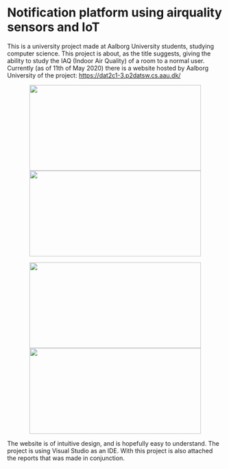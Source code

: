 # Notification platform using airquality sensors and IoT
 
This is a university project made at Aalborg University students, studying computer science.
This project is about, as the title suggests, giving the ability to study the IAQ (Indoor Air Quality) of a room to a normal user. 
Currently (as of 11th of May 2020) there is a website hosted by Aalborg University of the project:
https://dat2c1-3.p2datsw.cs.aau.dk/

<p align="center">
 <img src="https://dyb9pg.db.files.1drv.com/y4m9QmEHEQ9qv0BFdJ1KXfGQmDiMYf3uutSzaIF9zSQWqzhdDXFLEE0HrX-CuM9QJhoSsJqlURq6VEwDGlYBptk07wMF_6MbulyPlcE1k6h6iZi1j43SWPp6QqmkC_BrNY44KOZQ4x9wmm2F00EDWddAB2MdaF1ToXtdkxi-e_gKx2JedBz22rVIWiUTqc3ySgVHEtGj5XZikGKqa5xsEqQ1A?psid=1" width="400" height="200" />
 <img src="https://zh1lqq.db.files.1drv.com/y4mCgxQCysMuMax1i5AJAs9YkIqibJw_gH_THS_51hsW2OeHk-3uizUWqR_LZZfdSd-iAOIsBtd59AAZJGf33st2Zh-L4KPwD3ONNSXqkZH84QBS1E_Ha7uzLCNliYqONiaTwuxT7ImXjDrNDxRNwJNiuvSTjkHQbGswqHlvIl6XiAP5V1oJWsOZuA_XKljlLtdLUaXPAqaX5kJHJal01mnmg?psid=1" width="400" height="200" />
</p>

<p align="center">
 <img src="https://azlynw.db.files.1drv.com/y4mUaq2hhTUw79jG6ITKkieLJ607fESniV5WX3UXHfrOBZAaS3dgAHvAwvCoHt7ZwSfHDUSQowLwA8nq5775VZ_QO2AOJRgnhrIMmpwCB7YiXCTG5CxCUPekvLVW47oC3LoHTBsc3Q0LDLcEMMaCdM-zyonEsHj0Uui8pWOD5dCR0nNRGsu685b9jzc1IOywHP6AS_3SH5sJ-x68Kb9k6uTaw?psid=1" width="400" height="200" />
 <img src="https://pskneg.db.files.1drv.com/y4mYWZyz_ycEeGNMi5zgSshdEVX1xN1WpTIpkCuLnv0XMGSOfB6mtGgI14ZvNrQCm6Hmnjy-bX843nC7SaFe-BfvrNpiOxL_zKxfFP-JW5MFhd5YW8Jwg89kSwg8ZxwGAseCUCBgmqdV70KcZe5cQtu71nW4PoG1q1fd_94ykHObHidAjrnLzM6Fe5Rbvy2Kbtzf5NuUDyPtQOD0d3uksDZ3A?psid=1" width="400" height="200" />
</p>

The website is of intuitive design, and is hopefully easy to understand. The project is using Visual Studio as an IDE. With this project is also attached the reports that was made in conjunction.
